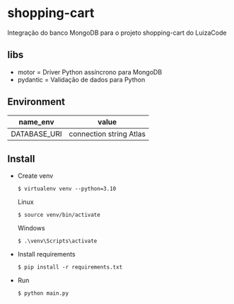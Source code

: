 # shopping-cart
Integração do banco MongoDB para o projeto shopping-cart do LuizaCode

## libs
* motor = Driver Python assíncrono para MongoDB
* pydantic = Validação de dados para Python 

## Environment
| name_env | value |
|------------|------------|
|DATABASE_URI|connection string Atlas|

## Install
* Create venv
    ```
    $ virtualenv venv --python=3.10
    ```
    Linux
    ```
    $ source venv/bin/activate
   ```
   Windows
    ```
    $ .\venv\Scripts\activate
   ```
* Install requirements
     ```
     $ pip install -r requirements.txt
     ```
* Run
  ```
  $ python main.py
   ```
  
